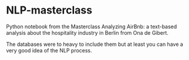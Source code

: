 # NLP-masterclass

Python notebook from the Masterclass Analyzing AirBnb: a text-based analysis about the hospitality industry in Berlin from Ona de Gibert.

The databases were to heavy to include them but at least you can have a very good idea of the NLP process.


